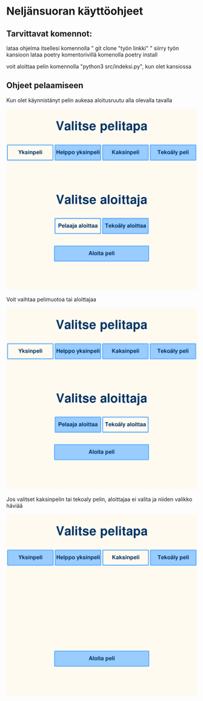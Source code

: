 # Neljänsuoran käyttöohjeet

## Tarvittavat komennot:
lataa ohjelma itsellesi komennolla " git clone "työn linkki" "
siirry työn kansioon
lataa poetry komentorivillä komenolla poetry install

voit aloittaa pelin komennolla "python3 src/indeksi.py", kun olet kansiossa

## Ohjeet pelaamiseen

Kun olet käynnistänyt pelin aukeaa aloitusruutu alla olevalla tavalla

![](./kuvat/aloitusruutu.png)

Voit vaihtaa pelimuotoa tai aloittajaa

![](./kuvat/aloitusruutu_tekoaly_aloitus.png)

Jos valitset kaksinpelin tai tekoaly pelin, aloittajaa ei valita ja niiden valikko häviää

![](./kuvat/aloitusruutu_ilman_aloittajaa.png)
